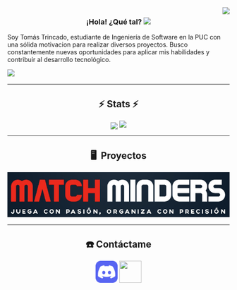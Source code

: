 <img align="right" src="https://visitor-badge.laobi.icu/badge?page_id=TTrincado.TTrincado" />
<h3 align="center"> ¡Hola! ¿Qué tal? <img src="https://raw.githubusercontent.com/verma-anushka/verma-anushka/master/gifs/wave.gif" width="30px"></h4>
Soy Tomás Trincado, estudiante de Ingeniería de Software en la PUC con una sólida motivacion para realizar diversos proyectos. Busco constantemente nuevas oportunidades para aplicar mis habilidades y contribuir al desarrollo tecnológico. 

<br/>

<p>

  <img src="https://github.com/Anmol-Baranwal/Cool-GIFs-For-GitHub/assets/74038190/80728820-e06b-4f96-9c9e-9df46f0cc0a5">
</p>

---

<h2 align="center">⚡ Stats ⚡</h2>

<p align="center">
  <img height=190 align="center" src="https://github-readme-stats.vercel.app/api?username=TTrincado&theme=tokyonight&show_icons=true&hide=stars,prs&hide_rank=true" />
  <img height=100 src="https://github-readme-stats.vercel.app/api/top-langs/?username=TTrincado&count_private=true&hide=scss,,ejs&theme=tokyonight&line_height=12">

</p>

---
<h2 align="center">🖥 &nbsp;Proyectos</h2>
<img src="images/mm_logo2.png"/>

---

<h2 align="center">☎️&nbsp;Contáctame</h2>

<p align=center>
  <a href="http://discordapp.com/users/ttrincado"><img src="https://github.com/tandpfun/skill-icons/raw/main/icons/Discord.svg" width="50px" height="50px"></a>
  <a href="https://t.me/TTrincado"><img src="https://www.svgrepo.com/show/349527/telegram.svg" width="50px" height="50px"></a>
</p>

